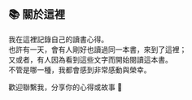 ## 📚 關於這裡

我在這裡記錄自己的讀書心得。  
也許有一天，會有人剛好也讀過同一本書，來到了這裡；  
又或者，有人因為看到這些文字而開始閱讀這本書。  
不管是哪一種，我都會感到非常感動與榮幸。

歡迎聯繫我，分享你的心得或故事 🙌